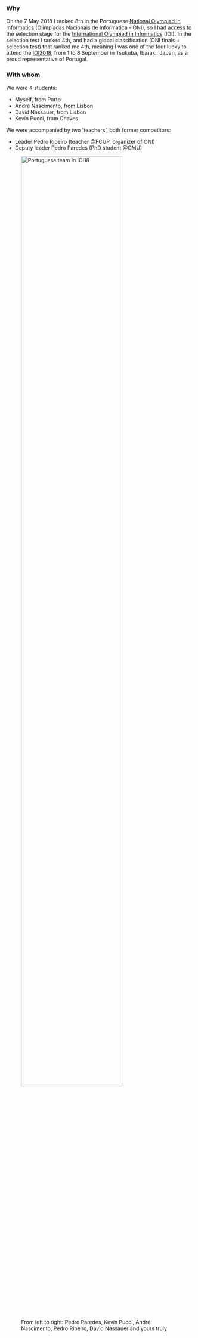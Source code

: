 ### Why

On the 7 May 2018 I ranked 8th in the Portuguese [National Olympiad in Informatics](http://oni.dcc.fc.up.pt/2018/) (Olimpíadas Nacionais de Informática - ONI), so I had access to the selection stage for the [International Olympiad in Informatics](https://ioinformatics.org/) (IOI). In the selection test I ranked 4th, and had a global classification (ONI finals + selection test) that ranked me 4th, meaning I was one of the four lucky to attend the [IOI2018](https://ioi2018.jp/), from 1 to 8 September in Tsukuba, Ibaraki, Japan, as a proud representative of Portugal.

### With whom

We were 4 students:
- Myself, from Porto
- André Nascimento, from Lisbon
- David Nassauer, from Lisbon
- Kevin Pucci, from Chaves

We were accompanied by two 'teachers', both former competitors:
- Leader Pedro Ribeiro (teacher @FCUP, organizer of ONI)
- Deputy leader Pedro Paredes (PhD student @CMU)

<div class="div-of-images">
    <figure>
        <img src="https://i.imgur.com/CBDwWw5.jpg" alt="Portuguese team in IOI18" style="display: inline" width="80%">
        <figcaption>From left to right: Pedro Paredes, Kevin Pucci, André Nascimento, Pedro Ribeiro, David Nassauer and yours truly</figcaption>
    </figure>
</div>
